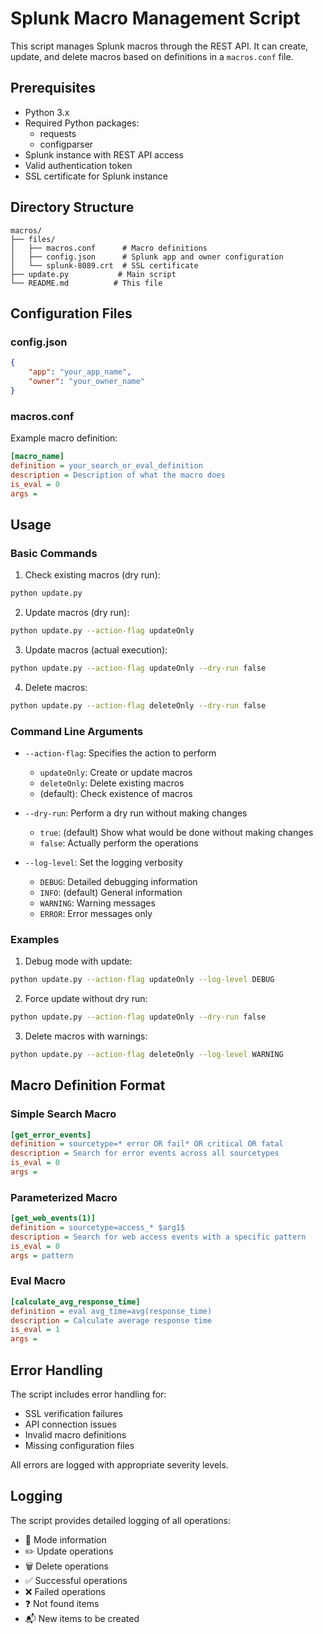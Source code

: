# Splunk Macro Management Script

This script manages Splunk macros through the REST API. It can create, update, and delete macros based on definitions in a `macros.conf` file.

## Prerequisites

- Python 3.x
- Required Python packages:
  - requests
  - configparser
- Splunk instance with REST API access
- Valid authentication token
- SSL certificate for Splunk instance

## Directory Structure

```
macros/
├── files/
│   ├── macros.conf      # Macro definitions
│   ├── config.json      # Splunk app and owner configuration
│   └── splunk-8089.crt  # SSL certificate
├── update.py           # Main script
└── README.md          # This file
```

## Configuration Files

### config.json
```json
{
    "app": "your_app_name",
    "owner": "your_owner_name"
}
```

### macros.conf
Example macro definition:
```ini
[macro_name]
definition = your_search_or_eval_definition
description = Description of what the macro does
is_eval = 0
args = 
```

## Usage

### Basic Commands

1. Check existing macros (dry run):
```bash
python update.py
```

2. Update macros (dry run):
```bash
python update.py --action-flag updateOnly
```

3. Update macros (actual execution):
```bash
python update.py --action-flag updateOnly --dry-run false
```

4. Delete macros:
```bash
python update.py --action-flag deleteOnly --dry-run false
```

### Command Line Arguments

- `--action-flag`: Specifies the action to perform
  - `updateOnly`: Create or update macros
  - `deleteOnly`: Delete existing macros
  - (default): Check existence of macros

- `--dry-run`: Perform a dry run without making changes
  - `true`: (default) Show what would be done without making changes
  - `false`: Actually perform the operations

- `--log-level`: Set the logging verbosity
  - `DEBUG`: Detailed debugging information
  - `INFO`: (default) General information
  - `WARNING`: Warning messages
  - `ERROR`: Error messages only

### Examples

1. Debug mode with update:
```bash
python update.py --action-flag updateOnly --log-level DEBUG
```

2. Force update without dry run:
```bash
python update.py --action-flag updateOnly --dry-run false
```

3. Delete macros with warnings:
```bash
python update.py --action-flag deleteOnly --log-level WARNING
```

## Macro Definition Format

### Simple Search Macro
```ini
[get_error_events]
definition = sourcetype=* error OR fail* OR critical OR fatal
description = Search for error events across all sourcetypes
is_eval = 0
args = 
```

### Parameterized Macro
```ini
[get_web_events(1)]
definition = sourcetype=access_* $arg1$
description = Search for web access events with a specific pattern
is_eval = 0
args = pattern
```

### Eval Macro
```ini
[calculate_avg_response_time]
definition = eval avg_time=avg(response_time)
description = Calculate average response time
is_eval = 1
args = 
```

## Error Handling

The script includes error handling for:
- SSL verification failures
- API connection issues
- Invalid macro definitions
- Missing configuration files

All errors are logged with appropriate severity levels.

## Logging

The script provides detailed logging of all operations:
- 🔧 Mode information
- ✏️ Update operations
- 🗑️ Delete operations
- ✅ Successful operations
- ❌ Failed operations
- ❓ Not found items
- 📬 New items to be created 